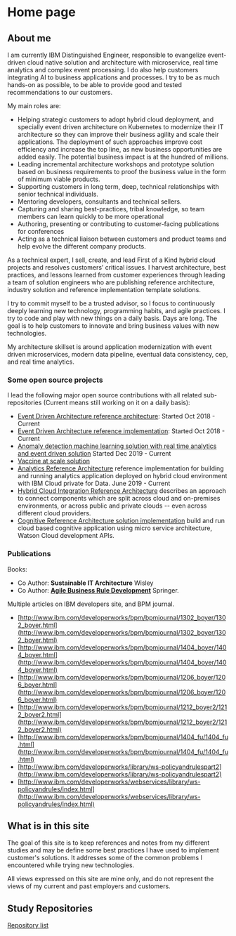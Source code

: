 # Home page

## About me

I am currently IBM Distinguished Engineer, responsible to evangelize event-driven cloud native solution and architecture with microservice, real time analytics and complex event processing. I do also help customers integrating AI to business applications and processes. I try to be as much hands-on as possible, to be able to provide good and tested recommendations to our customers.

My main roles are:

* Helping strategic customers to adopt hybrid cloud deployment, and specially event driven architecture on Kubernetes to modernize their IT architecture so they can improve their business agility and scale their applications. The deployment of such approaches improve cost efficiency and increase the top line, as new business opportunities are added easily. The potential business impact is at the hundred of millions.
* Leading incremental architecture workshops and prototype solution based on business requirements to proof the business value in the form of minimum viable products. 
* Supporting customers in long term, deep, technical relationships with senior technical individuals.
* Mentoring developers, consultants and technical sellers.
* Capturing and sharing best-practices, tribal knowledge, so team members can learn quickly to be more operational
* Authoring, presenting or contributing to customer-facing publications for conferences
* Acting as a technical liaison between customers and product teams and help evolve the different company products.

As a technical expert, I sell, create, and lead First of a Kind hybrid cloud projects and resolves customers’ critical issues. I harvest architecture, best practices, and lessons learned from customer experiences through leading a team of solution engineers who are publishing reference architecture, industry solution and reference implementation template solutions.

I try to commit myself to be a trusted advisor, so I focus to continuously deeply learning new technology, programming habits, and agile practices. I try to code and play with new things on a daily basis. Days are long. The goal is to help customers to innovate and bring business values with new technologies.

My architecture skillset is around application modernization with event driven microservices, modern data pipeline, eventual data consistency, cep, and real time analytics.

### Some open source projects

I lead the following major open source contributions with all related sub-repositories (Current means still working on it on a daily basis):

* [Event Driven Architecture reference architecture](https://ibm-cloud-architecture.github.io/refarch-eda): Started Oct 2018 - Current
* [Event Driven Architecture reference implementation](https://ibm-cloud-architecture.github.io/refarch-kc): Started Oct 2018 - Current
* [Anomaly detection machine learning solution with real time analytics and event driven solution](https://ibm-cloud-architecture.github.io/refarch-reefer-ml) Started Dec 2019 - Current
* [Vaccine at scale solution](https://ibm-cloud-architecture.github.io/vaccine-solution-main)
* [Analytics Reference Architecture](https://github.com/ibm-cloud-architecture/refarch-analytics) reference implementation for building and running analytics application deployed on hybrid cloud environment with IBM Cloud private for Data. June 2019 - Current 
* [Hybrid Cloud Integration Reference Architecture](https://github.com/ibm-cloud-architecture/refarch-integration) describes an approach to connect components which are split across cloud and on-premises environments, or across public and private clouds -- even across different cloud providers.
* [Cognitive Reference Architecture solution implementation](https://github.com/ibm-cloud-architecture/refarch-cognitive) build and run cloud based cognitive application using micro service architecture, Watson Cloud development APIs.

### Publications

Books:

* Co Author: **Sustainable IT Architecture** Wisley
* Co Author: **[Agile Business Rule Development](http://www.springer.com/business+%26+management/business+information+systems/book/978-3-642-19040-7)** Springer.


Multiple articles on IBM developers site, and BPM journal.

* [http://www.ibm.com/developerworks/bpm/bpmjournal/1302_boyer/1302_boyer.html](http://www.ibm.com/developerworks/bpm/bpmjournal/1302_boyer/1302_boyer.html)
* [http://www.ibm.com/developerworks/bpm/bpmjournal/1404_boyer/1404_boyer.html](http://www.ibm.com/developerworks/bpm/bpmjournal/1404_boyer/1404_boyer.html)
* [http://www.ibm.com/developerworks/bpm/bpmjournal/1206_boyer/1206_boyer.html](http://www.ibm.com/developerworks/bpm/bpmjournal/1206_boyer/1206_boyer.html)
* [http://www.ibm.com/developerworks/bpm/bpmjournal/1212_boyer2/1212_boyer2.html](http://www.ibm.com/developerworks/bpm/bpmjournal/1212_boyer2/1212_boyer2.html)
* [http://www.ibm.com/developerworks/bpm/bpmjournal/1404_fu/1404_fu.html](http://www.ibm.com/developerworks/bpm/bpmjournal/1404_fu/1404_fu.html)
* [http://www.ibm.com/developerworks/library/ws-policyandrulespart2](http://www.ibm.com/developerworks/library/ws-policyandrulespart2)
* [http://www.ibm.com/developerworks/webservices/library/ws-policyandrules/index.html](http://www.ibm.com/developerworks/webservices/library/ws-policyandrules/index.html)

## What is in this site

The goal of this site is to keep references and notes from my different studies and may be define some best practices I have used to implement customer's solutions. It addresses some of the common problems I encountered while trying new technologies.

All views expressed on this site are mine only, and do not represent the views of my current and past employers and customers.

## Study Repositories

[Repository list](https://github.com/jbcodeforce?tab=repositories)
